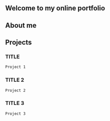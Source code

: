 ## Welcome to my online portfolio
## About me

## **Projects**

### TITLE

```markdown
Project 1
```

### TITLE 2
```markdown
Project 2
```

### TITLE 3
```markdown
Project 3
```
